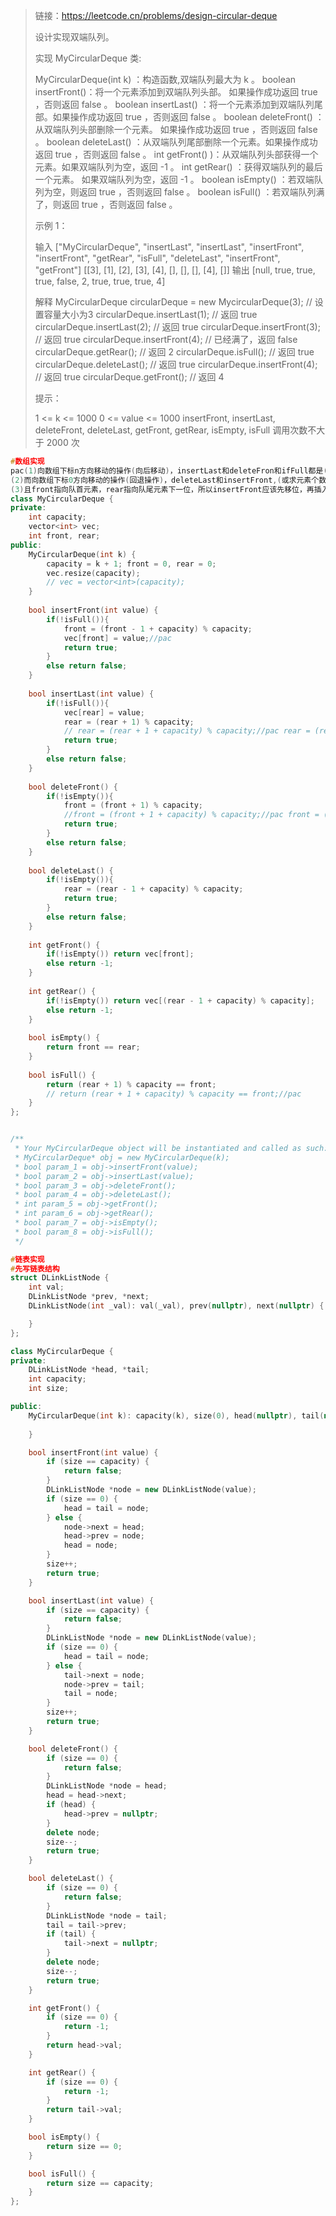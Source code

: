 > 链接：https://leetcode.cn/problems/design-circular-deque
>
> 设计实现双端队列。
>
> 实现 MyCircularDeque 类:
>
> MyCircularDeque(int k) ：构造函数,双端队列最大为 k 。
> boolean insertFront()：将一个元素添加到双端队列头部。 如果操作成功返回 true ，否则返回 false 。
> boolean insertLast() ：将一个元素添加到双端队列尾部。如果操作成功返回 true ，否则返回 false 。
> boolean deleteFront() ：从双端队列头部删除一个元素。 如果操作成功返回 true ，否则返回 false 。
> boolean deleteLast() ：从双端队列尾部删除一个元素。如果操作成功返回 true ，否则返回 false 。
> int getFront() )：从双端队列头部获得一个元素。如果双端队列为空，返回 -1 。
> int getRear() ：获得双端队列的最后一个元素。 如果双端队列为空，返回 -1 。
> boolean isEmpty() ：若双端队列为空，则返回 true ，否则返回 false  。
> boolean isFull() ：若双端队列满了，则返回 true ，否则返回 false 。
>
>
> 示例 1：
>
> 输入
> ["MyCircularDeque", "insertLast", "insertLast", "insertFront", "insertFront", "getRear", "isFull", "deleteLast", "insertFront", "getFront"]
> [[3], [1], [2], [3], [4], [], [], [], [4], []]
> 输出
> [null, true, true, true, false, 2, true, true, true, 4]
>
> 解释
> MyCircularDeque circularDeque = new MycircularDeque(3); // 设置容量大小为3
> circularDeque.insertLast(1);			        // 返回 true
> circularDeque.insertLast(2);			        // 返回 true
> circularDeque.insertFront(3);			        // 返回 true
> circularDeque.insertFront(4);			        // 已经满了，返回 false
> circularDeque.getRear();  				// 返回 2
> circularDeque.isFull();				        // 返回 true
> circularDeque.deleteLast();			        // 返回 true
> circularDeque.insertFront(4);			        // 返回 true
> circularDeque.getFront();				// 返回 4
>
>  
>
> 提示：
>
> 1 <= k <= 1000
> 0 <= value <= 1000
> insertFront, insertLast, deleteFront, deleteLast, getFront, getRear, isEmpty, isFull  调用次数不大于 2000 次
>

```cpp
#数组实现
pac(1)向数组下标n方向移动的操作(向后移动)，insertLast和deleteFron和ifFull都是(x +|- 1)%c
(2)而向数组下标0方向移动的操作(回退操作)，deleteLast和insertFront,(或求元素个数，本题不需要)应该考虑会不会碰到左边界，直接到n。那么需要+c用(x +|-  1 + c)%c
(3)且front指向队首元素，rear指向队尾元素下一位，所以insertFront应该先移位，再插入。而rear先插入再移位
class MyCircularDeque {
private:
    int capacity;
    vector<int> vec;
    int front, rear;
public:
    MyCircularDeque(int k) {
        capacity = k + 1; front = 0, rear = 0;
        vec.resize(capacity);
        // vec = vector<int>(capacity);
    }
    
    bool insertFront(int value) {
        if(!isFull()){
            front = (front - 1 + capacity) % capacity;
            vec[front] = value;//pac
            return true;
        }
        else return false;
    }
    
    bool insertLast(int value) {
        if(!isFull()){
            vec[rear] = value;
            rear = (rear + 1) % capacity;
            // rear = (rear + 1 + capacity) % capacity;//pac rear = (rear + 1) % capacity;
            return true;
        }
        else return false;
    }
    
    bool deleteFront() {
        if(!isEmpty()){
            front = (front + 1) % capacity;
            //front = (front + 1 + capacity) % capacity;//pac front = (front + 1) % capacity;
            return true;
        }
        else return false;
    }
    
    bool deleteLast() {
        if(!isEmpty()){
            rear = (rear - 1 + capacity) % capacity;
            return true;
        }
        else return false;
    }
    
    int getFront() {
        if(!isEmpty()) return vec[front];
        else return -1;
    }
    
    int getRear() {
        if(!isEmpty()) return vec[(rear - 1 + capacity) % capacity];
        else return -1;
    }
    
    bool isEmpty() {
        return front == rear;
    }
    
    bool isFull() {
        return (rear + 1) % capacity == front;
        // return (rear + 1 + capacity) % capacity == front;//pac
    }
};


/**
 * Your MyCircularDeque object will be instantiated and called as such:
 * MyCircularDeque* obj = new MyCircularDeque(k);
 * bool param_1 = obj->insertFront(value);
 * bool param_2 = obj->insertLast(value);
 * bool param_3 = obj->deleteFront();
 * bool param_4 = obj->deleteLast();
 * int param_5 = obj->getFront();
 * int param_6 = obj->getRear();
 * bool param_7 = obj->isEmpty();
 * bool param_8 = obj->isFull();
 */
```

```cpp
#链表实现
#先写链表结构
struct DLinkListNode {
    int val;
    DLinkListNode *prev, *next;
    DLinkListNode(int _val): val(_val), prev(nullptr), next(nullptr) {

    }
};

class MyCircularDeque {
private:
    DLinkListNode *head, *tail;
    int capacity;
    int size;

public:
    MyCircularDeque(int k): capacity(k), size(0), head(nullptr), tail(nullptr) {
        
    }

    bool insertFront(int value) {
        if (size == capacity) {
            return false;
        }
        DLinkListNode *node = new DLinkListNode(value);
        if (size == 0) {
            head = tail = node;
        } else {
            node->next = head;
            head->prev = node;
            head = node;
        }
        size++;
        return true;
    }

    bool insertLast(int value) {
        if (size == capacity) {
            return false;
        }
        DLinkListNode *node = new DLinkListNode(value);
        if (size == 0) {
            head = tail = node;
        } else {
            tail->next = node;
            node->prev = tail;
            tail = node;
        }
        size++;
        return true;
    }

    bool deleteFront() {
        if (size == 0) {
            return false;
        }
        DLinkListNode *node = head;
        head = head->next;
        if (head) {
            head->prev = nullptr;
        }
        delete node;
        size--;
        return true;
    }

    bool deleteLast() {
        if (size == 0) {
            return false;
        }
        DLinkListNode *node = tail;
        tail = tail->prev;
        if (tail) {
            tail->next = nullptr;
        }
        delete node;
        size--;
        return true;
    }

    int getFront() {
        if (size == 0) {
            return -1;
        }
        return head->val;
    }

    int getRear() {
        if (size == 0) {
            return -1;
        }
        return tail->val;
    }

    bool isEmpty() {
        return size == 0;
    }

    bool isFull() {
        return size == capacity;
    }
};

```

